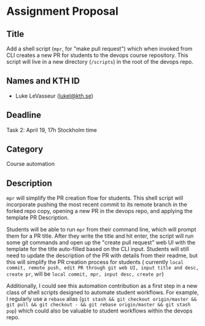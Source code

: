 # Assignment Proposal

## Title

Add a shell script (`mpr`, for "make pull request") which when invoked from CLI creates a new PR for students to the
devops course repository. This script will live in a new directory (`/scripts`) in the root of the devops repo.

## Names and KTH ID

- Luke LeVasseur (lukel@kth.se)

## Deadline

Task 2: April 19, 17h Stockholm time

## Category

Course automation

## Description

`mpr` will simplify the PR creation flow for students. This shell script will incorporate pushing the most recent commit
to its remote branch in the forked repo copy, opening a new PR in the devops repo, and applying the template PR
Description.

Students will be able to run `mpr` from their command line, which will prompt them for a PR title. After they write the
title and hit enter, the script will run some git commands and open up the "create pull request" web UI with the
template for the title auto-filled based on the CLI input. Students will still need to update the description of the PR
with details from their readme, but this will simplify the PR creation process for students (
currently `local commit, remote push, edit PR through git web UI, input title and desc, create pr`, will
be `local commit, mpr, input desc, create pr`)

Additionally, I could see this automation contribution as a first step in a new class of shell scripts designed to
automate student workflows. For example, I regularly use a `rebase`
alias (`git stash && git checkout origin/master && git pull && git checkout - && git rebase origin/master && git stash pop`)
which could also be valuable to student workflows within the devops repo.